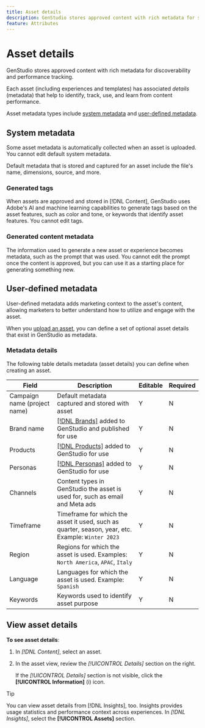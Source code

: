 ```yaml
---
title: Asset details
description: GenStudio stores approved content with rich metadata for searchability and performance tracking.
feature: Attributes
---
```


# Asset details

GenStudio stores approved content with rich metadata for discoverability and performance tracking.

Each asset (including experiences and templates) has associated _details_ (metadata) that help to identify, track, use, and learn from content performance.

Asset metadata types include [system metadata](#system-metadata) and [user-defined metadata](#user-defined-metadata).

## System metadata

Some asset metadata is automatically collected when an asset is uploaded. You cannot edit default system metadata.

Default metadata that is stored and captured for an asset include the file's name, dimensions, source, and more.

### Generated tags

When assets are approved and stored in [!DNL Content], GenStudio uses Adobe's AI and machine learning capabilities to generate tags based on the asset features, such as color and tone, or keywords that identify asset features. You cannot edit tags.

### Generated content metadata

The information used to generate a new asset or experience becomes metadata, such as the prompt that was used. You cannot edit the prompt once the content is approved, but you can use it as a starting place for generating something new.

## User-defined metadata

User-defined metadata adds marketing context to the asset's content, allowing marketers to better understand how to utilize and engage with the asset.

When you [upload an asset](/help/user-guide/content/manage-assets.md#add-assets), you can define a set of optional asset details that exist in GenStudio as metadata.

### Metadata details

The following table details metadata (asset details) you can define when creating an asset.

| Field         | Description | Editable | Required |
| ------------- | ----------- | -------- | -------- |
| Campaign name (project name) | Default metadata captured and stored with asset | Y | N |
| Brand name    | [[!DNL Brands]](/help/user-guide/guidelines/brands.md) added to GenStudio and published for use | Y | N |
| Products      | [[!DNL Products]](/help/user-guide/guidelines/products.md) added to GenStudio for use | Y | N |
| Personas      | [[!DNL Personas]](/help/user-guide/guidelines/personas.md) added to GenStudio for use | Y | N |
| Channels      | Content types in GenStudio the asset is used for, such as email and Meta ads | Y | N |
| Timeframe     | Timeframe for which the asset it used, such as quarter, season, year, etc. Example: `Winter 2023` | Y | N |
| Region        | Regions for which the asset is used. Examples: `North America`, `APAC`, `Italy` | Y | N |
| Language      | Languages for which the asset is used. Example: `Spanish` | Y | N |
| Keywords      | Keywords used to identify asset purpose | Y | N |

## View asset details

**To see asset details**:

1. In _[!DNL Content]_, select an asset.

1. In the asset view, review the _[!UICONTROL Details]_ section on the right.

   If the _[!UICONTROL Details]_ section is not visible, click the **[!UICONTROL Information]** (i) icon.

>[!TIP]
>
>You can view asset details from [!DNL Insights], too. Insights provides usage statistics and performance context across experiences. In _[!DNL Insights]_, select the **[!UICONTROL Assets]** section.

<!-- ## History

Expand the _[!UICONTROL History]_ section to view a timeline of approvals and activity.

list other activity, show screenshot?
-->

